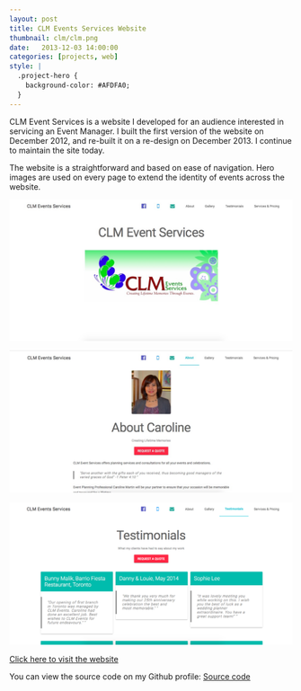 ```yaml
---
layout: post
title: CLM Events Services Website
thumbnail: clm/clm.png
date:   2013-12-03 14:00:00
categories: [projects, web]
style: |
  .project-hero {
    background-color: #AFDFA0;
  }
---
```


CLM Event Services is a website I developed for an audience interested in servicing an Event Manager. I built the first version of the website on December 2012, and re-built it on a re-design on December 2013. I continue to
maintain the site today.

The website is a straightforward and based on ease of navigation. Hero images are used on every page to extend the identity of events across the website.

![icon](/images/projects/clm/clm-home.jpg)

![icon](/images/projects/clm/clm-about.jpg)

![icon](/images/projects/clm/clm-testimonials.jpg)


[Click here to visit the website](http://clmeventservices.com/)

You can view the source code on my Github profile: [Source code](https://github.com/jffrymrtn/clm)
